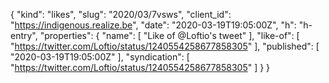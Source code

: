 {
  "kind": "likes",
  "slug": "2020/03/7vsws",
  "client_id": "https://indigenous.realize.be",
  "date": "2020-03-19T19:05:00Z",
  "h": "h-entry",
  "properties": {
    "name": [
      "Like of @Loftio's tweet"
    ],
    "like-of": [
      "https://twitter.com/Loftio/status/1240554258677858305"
    ],
    "published": [
      "2020-03-19T19:05:00Z"
    ],
    "syndication": [
      "https://twitter.com/Loftio/status/1240554258677858305"
    ]
  }
}
